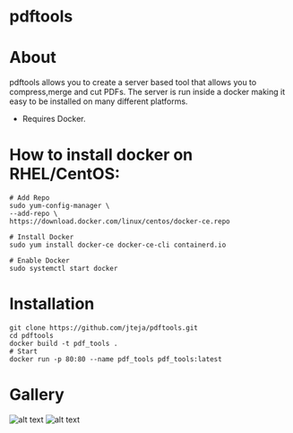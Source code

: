 # pdftools



# About
pdftools allows you to create a server based tool that allows you to compress,merge and cut PDFs. The server is run inside a docker making it easy to be installed on many different platforms.



- Requires Docker.

# How to install docker on RHEL/CentOS:

    # Add Repo
    sudo yum-config-manager \
    --add-repo \
    https://download.docker.com/linux/centos/docker-ce.repo
    
    # Install Docker
    sudo yum install docker-ce docker-ce-cli containerd.io
    
    # Enable Docker
    sudo systemctl start docker



# Installation

    git clone https://github.com/jteja/pdftools.git
    cd pdftools
    docker build -t pdf_tools .
    # Start
    docker run -p 80:80 --name pdf_tools pdf_tools:latest

# Gallery

![alt text](https://i.imgur.com/0S4XrSu.png)
![alt text](https://i.imgur.com/yUd2Yuv.png)
